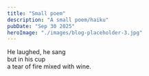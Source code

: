```yaml
---
title: "Small poem"
description: "A small poem/haiku"
pubDate: "Sep 30 2025"
heroImage: "./images/blog-placeholder-3.jpg"
---
```


He laughed, he sang\
but in his cup\
a tear of fire mixed with wine.

